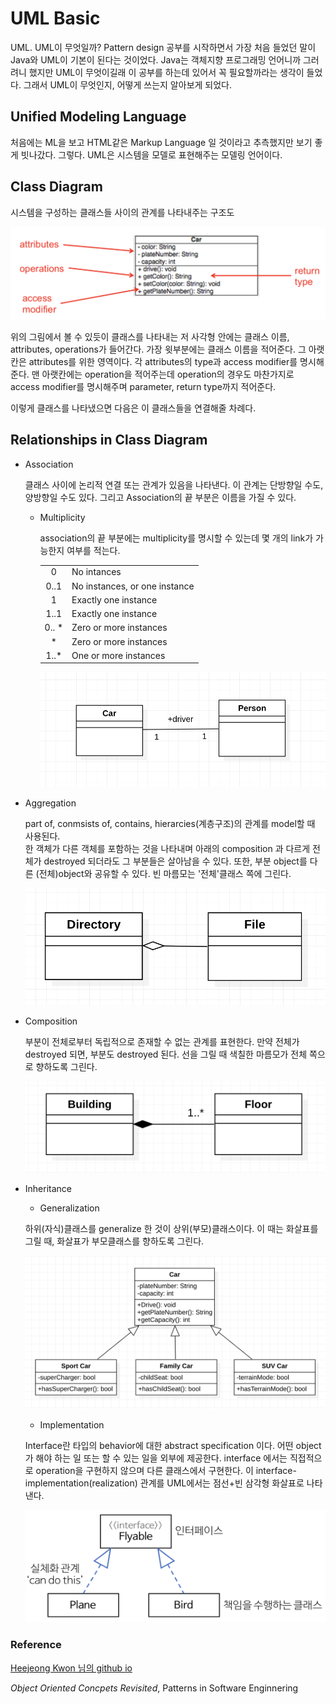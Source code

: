# UML Basic

UML. UML이 무엇일까? Pattern design 공부를 시작하면서 가장 처음 들었던 말이  Java와 UML이 기본이 된다는 것이었다.
Java는 객체지향 프로그래밍 언어니까 그러려니 했지만 UML이 무엇이길래 이 공부를 하는데 있어서 꼭 필요할까라는 생각이 들었다.
그래서 UML이 무엇인지, 어떻게 쓰는지 알아보게 되었다.

## Unified Modeling Language

처음에는 ML을 보고 HTML같은 Markup Language 일 것이라고 추측했지만 보기 좋게 빗나갔다.
그렇다. UML은 시스템을 모델로 표현해주는 모델링 언어이다.

## Class Diagram

시스템을 구성하는 클래스들 사이의 관계를 나타내주는 구조도

![](./img/uml_diagram.png)

위의 그림에서 볼 수 있듯이 클래스를 나타내는 저 사각형 안에는 클래스 이름, attributes, operations가 들어간다.
가장 윗부분에는 클래스 이름을 적어준다.
그 아랫칸은 attributes를 위한 영역이다. 
각 attributes의 type과 access modifier를 명시해 준다.
맨 아랫칸에는 operation을 적어주는데 operation의 경우도 마찬가지로 access modifier를 명시해주며 parameter, return type까지 적어준다.

이렇게 클래스를 나타냈으면 다음은 이 클래스들을 연결해줄 차례다.

## Relationships in Class Diagram

- Association

	클래스 사이에 논리적 연결 또는 관계가 있음을 나타낸다. 이 관계는 단방향일 수도, 양방향일 수도 있다. 그리고 Association의 끝 부분은 이름을 가질 수 있다.
	- Multiplicity
	
		association의 끝 부분에는 multiplicity를 명시할 수 있는데 몇 개의 link가 가능한지 여부를 적는다.

		| | | 
		|:---:|----|
		0 | No intances
		0..1 | No instances, or one instance
		1 | Exactly one instance
		1..1 | Exactly one instance
		0.. \* | Zero or more instances
		\* | Zero or more instances
		1..* | One or more instances

		![](./img/association.png)
	
- Aggregation

	part of, conmsists of, contains, hierarcies(계층구조)의 관계를 model할 때 사용된다.	
	한 객체가 다른 객체를 포함하는 것을 나타내며 아래의 composition 과 다르게 전체가 destroyed 되더라도 그 부분들은 살아남을 수 있다.
	또한, 부분 object를 다른 (전체)object와 공유할 수 있다.
	빈 마름모는 '전체'클래스 쪽에 그린다.

	![](./img/aggregation.png)

- Composition

	부분이 전체로부터 독립적으로 존재할 수 없는 관계를 표현한다. 만약 전체가 destroyed 되면, 부분도 destroyed 된다.
	선을 그릴 때 색칠한 마름모가 전체 쪽으로 향하도록 그린다.

	![](./img/composition.png)

- Inheritance
	- Generalization

	하위(자식)클래스를 generalize 한 것이 상위(부모)클래스이다. 
	이 때는 화살표를 그릴 때, 화살표가 부모클래스를 향하도록 그린다.

	![](./img/generalization.png)

	- Implementation
	
	Interface란 타입의 behavior에 대한 abstract specification 이다. 어떤 object가 해야 하는 일 또는 할 수 있는 일을 외부에 제공한다.
	interface 에서는 직접적으로 operation을 구현하지 않으며 다른 클래스에서 구현한다.
	이 interface-implementation(realization) 관계를 UML에서는 점선+빈 삼각형 화살표로 나타낸다.

	![](./img/realization.png)

### Reference

[Heejeong Kwon 님의 github io](https://gmlwjd9405.github.io/2018/07/04/class-diagram.html)

*Object Oriented Concpets Revisited*, Patterns in Software Enginnering
